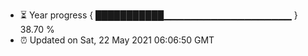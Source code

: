- ⏳ Year progress { ███████████▁▁▁▁▁▁▁▁▁▁▁▁▁▁▁▁▁▁▁ } 38.70 %
- ⏰ Updated on Sat, 22 May 2021 06:06:50 GMT

